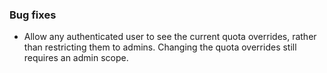 ### Bug fixes

- Allow any authenticated user to see the current quota overrides, rather than restricting them to admins. Changing the quota overrides still requires an admin scope.
